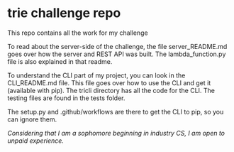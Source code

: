 # trie challenge repo

This repo contains all the work for my challenge 

To read about the server-side of the challenge, the file server_README.md goes over how the server and REST API was built. The lambda_function.py file is also explained in that readme. 

To understand the CLI part of my project, you can look in the CLI_README.md file. This file goes over how to use the CLI and get it (available with pip). The tricli directory has all the code for the CLI. The testing files are found in the tests folder. 

The setup.py and .github/workflows are there to get the CLI to pip, so you can ignore them. 

*Considering that I am a sophomore beginning in industry CS, I am open to unpaid experience.*
